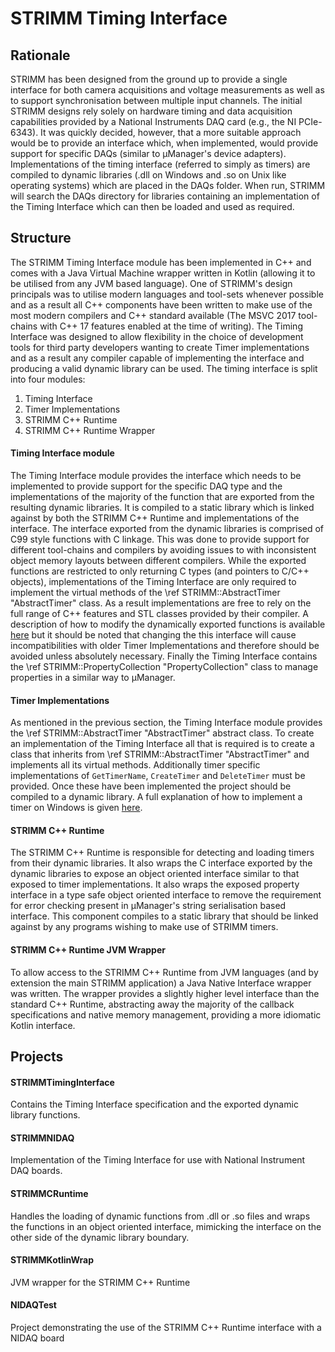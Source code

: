 # STRIMM Timing Interface

Rationale 
------------
STRIMM has been designed from the ground up to provide a single interface for both camera acquisitions and voltage measurements as well as to support synchronisation between multiple input channels. The initial STRIMM designs rely solely on hardware timing and data acquisition capabilities provided by a National Instruments DAQ card (e.g., the NI PCIe-6343). It was quickly decided, however, that a more suitable approach would be to provide an interface which, when implemented, would provide support for specific DAQs (similar to µManager's device adapters). Implementations of the timing interface (referred to simply as timers) are compiled to dynamic libraries (.dll on Windows and .so on Unix like operating systems) which are placed in the DAQs folder. When run, STRIMM will search the DAQs directory for libraries containing an implementation of the Timing Interface which can then be loaded and used as required.

Structure
---------
The STRIMM Timing Interface module has been implemented in C++ and comes with a Java Virtual Machine wrapper written in Kotlin (allowing it to be utilised from any JVM based language). One of STRIMM's design principals was to utilise modern languages and tool-sets whenever possible and as a result all C++ components have been written to make use of the most modern compilers and C++ standard available (The MSVC 2017 tool-chains with C++ 17 features enabled at the time of writing). The Timing Interface was designed to allow flexibility in the choice of development tools for third party developers wanting to create Timer implementations and as a result any compiler capable of implementing the interface and producing a valid dynamic library can be used. The timing interface is split into four modules:

1. Timing Interface
2. Timer Implementations
3. STRIMM C++ Runtime
4. STRIMM C++ Runtime Wrapper

#### Timing Interface module
The Timing Interface module provides the interface which needs to be implemented to provide support for the specific DAQ type and the implementations of the majority of the function that are exported from the resulting dynamic libraries. It is compiled to a static library which is linked against by both the STRIMM C++ Runtime and implementations of the interface. The interface exported from the dynamic libraries is comprised of C99 style functions with C linkage. This was done to provide support for different tool-chains and compilers by avoiding issues to with inconsistent object memory layouts between different compilers. While the exported functions are restricted to only returning C types (and pointers to C/C++ objects), implementations of the Timing Interface are only required to implement the virtual methods of the \ref STRIMM::AbstractTimer "AbstractTimer" class. As a result implementations are free to rely on the full range of C++ features and STL classes provided by their compiler. A description of how to modify the dynamically exported functions is available [here](STRIMM_TimingInterface/NewDynamicFunction.md) but it should be noted that changing the this interface will cause incompatibilities with older Timer Implementations and therefore should be avoided unless absolutely necessary. Finally the Timing Interface contains the \ref STRIMM::PropertyCollection "PropertyCollection" class to manage properties in a similar way to µManager.


#### Timer Implementations
As mentioned in the previous section, the Timing Interface module provides the \ref STRIMM::AbstractTimer "AbstractTimer" abstract class. To create an implementation of the Timing Interface all that is required is to create a class that inherits from \ref STRIMM::AbstractTimer "AbstractTimer" and implements all its virtual methods. Additionally timer specific implementations of `GetTimerName`, `CreateTimer` and `DeleteTimer` must be provided. Once these have been implemented the project should be compiled to a dynamic library. A full explanation of how to implement a timer on Windows is given [here](NewTimer.md).

#### STRIMM C++ Runtime
The STRIMM C++ Runtime is responsible for detecting and loading timers from their dynamic libraries. It also wraps the C interface exported by the dynamic libraries to expose an object oriented interface similar to that exposed to timer implementations. It also wraps the exposed property interface in a type safe object oriented interface to remove the requirement for error checking present in µManager's string serialisation based interface. This component compiles to a static library that should be linked against by any programs wishing to make use of STRIMM timers.

#### STRIMM C++ Runtime JVM Wrapper
To allow access to the STRIMM C++ Runtime from JVM languages (and by extension the main STRIMM application) a Java Native Interface wrapper was written. The wrapper provides a slightly higher level interface than the standard C++ Runtime, abstracting away the majority of the callback specifications and native memory management, providing a more idiomatic Kotlin interface.

Projects
--------

#### STRIMMTimingInterface
Contains the Timing Interface specification and the exported dynamic library functions.

#### STRIMMNIDAQ
Implementation of the Timing Interface for use with National Instrument DAQ boards.

#### STRIMMCRuntime
Handles the loading of dynamic functions from .dll or .so files and wraps the functions in an object oriented interface, mimicking the interface on the other side of the dynamic library boundary.

#### STRIMMKotlinWrap
JVM wrapper for the STRIMM C++ Runtime

#### NIDAQTest
Project demonstrating the use of the STRIMM C++ Runtime interface with a NIDAQ board